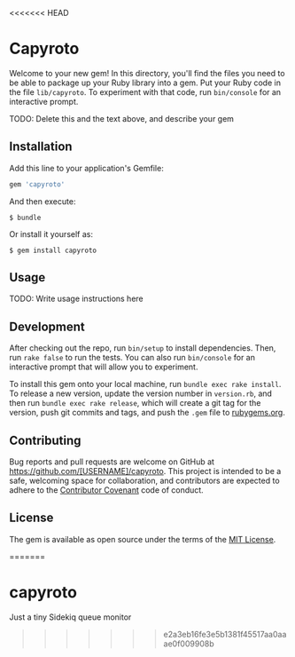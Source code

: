 <<<<<<< HEAD
# Capyroto

Welcome to your new gem! In this directory, you'll find the files you need to be able to package up your Ruby library into a gem. Put your Ruby code in the file `lib/capyroto`. To experiment with that code, run `bin/console` for an interactive prompt.

TODO: Delete this and the text above, and describe your gem

## Installation

Add this line to your application's Gemfile:

```ruby
gem 'capyroto'
```

And then execute:

    $ bundle

Or install it yourself as:

    $ gem install capyroto

## Usage

TODO: Write usage instructions here

## Development

After checking out the repo, run `bin/setup` to install dependencies. Then, run `rake false` to run the tests. You can also run `bin/console` for an interactive prompt that will allow you to experiment.

To install this gem onto your local machine, run `bundle exec rake install`. To release a new version, update the version number in `version.rb`, and then run `bundle exec rake release`, which will create a git tag for the version, push git commits and tags, and push the `.gem` file to [rubygems.org](https://rubygems.org).

## Contributing

Bug reports and pull requests are welcome on GitHub at https://github.com/[USERNAME]/capyroto. This project is intended to be a safe, welcoming space for collaboration, and contributors are expected to adhere to the [Contributor Covenant](contributor-covenant.org) code of conduct.


## License

The gem is available as open source under the terms of the [MIT License](http://opensource.org/licenses/MIT).

=======
# capyroto
Just a tiny Sidekiq queue monitor
>>>>>>> e2a3eb16fe3e5b1381f45517aa0aaae0f009908b
